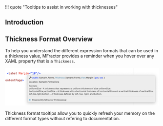 !!! quote "Tooltips to assist in working with thicknesses"

## Introduction

## Thickness Format Overview

To help you understand the different expression formats that can be used in a thickness value, MFractor provides a reminder when you hover over any XAML property that is a `Thickness`.

![Thickness Format Tooltips=](/img/xamarin-forms/thickness-format-tooltips.png)

Thickness format tooltips allow you to quickly refresh your memory on the different format types without refering to documentation.
